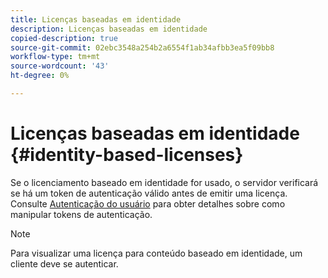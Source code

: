 ```yaml
---
title: Licenças baseadas em identidade
description: Licenças baseadas em identidade
copied-description: true
source-git-commit: 02ebc3548a254b2a6554f1ab34afbb3ea5f09bb8
workflow-type: tm+mt
source-wordcount: '43'
ht-degree: 0%

---
```


# Licenças baseadas em identidade {#identity-based-licenses}

Se o licenciamento baseado em identidade for usado, o servidor verificará se há um token de autenticação válido antes de emitir uma licença. Consulte [Autenticação do usuário](../../../aaxs-protecting-content/content-introduction/content-usage-rules/content-authentication/content-user-authentication.md) para obter detalhes sobre como manipular tokens de autenticação.

>[!NOTE]
>
>Para visualizar uma licença para conteúdo baseado em identidade, um cliente deve se autenticar.
